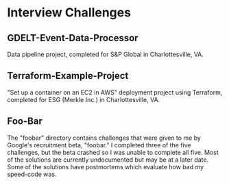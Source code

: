# Interview Challenges

## GDELT-Event-Data-Processor

Data pipeline project, completed for S&P Global in Charlottesville, VA.

## Terraform-Example-Project

"Set up a container on an EC2 in AWS" deployment project using Terraform,
completed for ESG (Merkle Inc.) in Charlottesville, VA.

## Foo-Bar

The "foobar" directory contains challenges that were given to me by Google's
recruitment beta, "foobar." I completed three of the five challenges, but the
beta crashed so I was unable to complete all five. Most of the solutions are
currently undocumented but may be at a later date. Some of the solutions have
postmortems which evaluate how bad my speed-code was.
